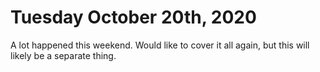 # Tuesday October 20th, 2020

A lot happened this weekend. Would like to cover it all again, but this will likely be a separate
thing.